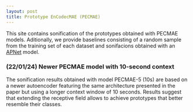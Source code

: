 ```yaml
---
layout: post
title: Prototype EnCodecMAE (PECMAE)
---
```


This site contains sonification of the prototypes obtained with PECMAE models.
Aditionally, we provide baselines consisting of a random sample from the training set of each dataset and sonifacions obtained with an [APNet](https://github.com/pzinemanas/APNet/) model.



### (22/01/24) Newer PECMAE model with 10-second context
The sonification results obtained with model PECMAE-5 (10s) are based on a newer autoencoder featuring the same architecture presented in the paper but using a longer context window of 10 seconds.
Results suggest that extending the receptive field allows to achieve prototypes that better resemble their classes.
